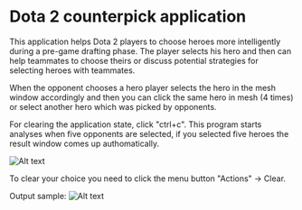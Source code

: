 # Dota 2 counterpick application
This application helps Dota 2 players to choose heroes more intelligently during a pre-game drafting phase. The player selects his hero and then can help teammates to choose theirs or discuss potential strategies for selecting heroes with teammates.

When the opponent chooses a hero player selects the hero in the mesh window accordingly and then you can click the same hero in mesh (4 times) or select another hero which was picked by opponents. 

For clearing the application state, click "ctrl+c". This program starts analyses when five opponents are selected, if you selected five heroes the result window comes up authomatically.

![Alt text](https://github.com/vsushko/dota-counterpick/blob/master/images/pic1.png "Heroes List")

To clear your choice you need to click the menu button "Actions" -> Clear.

Output sample:
![Alt text](https://github.com/vsushko/dota-counterpick/blob/master/images/pic2.png "Output dialog")
